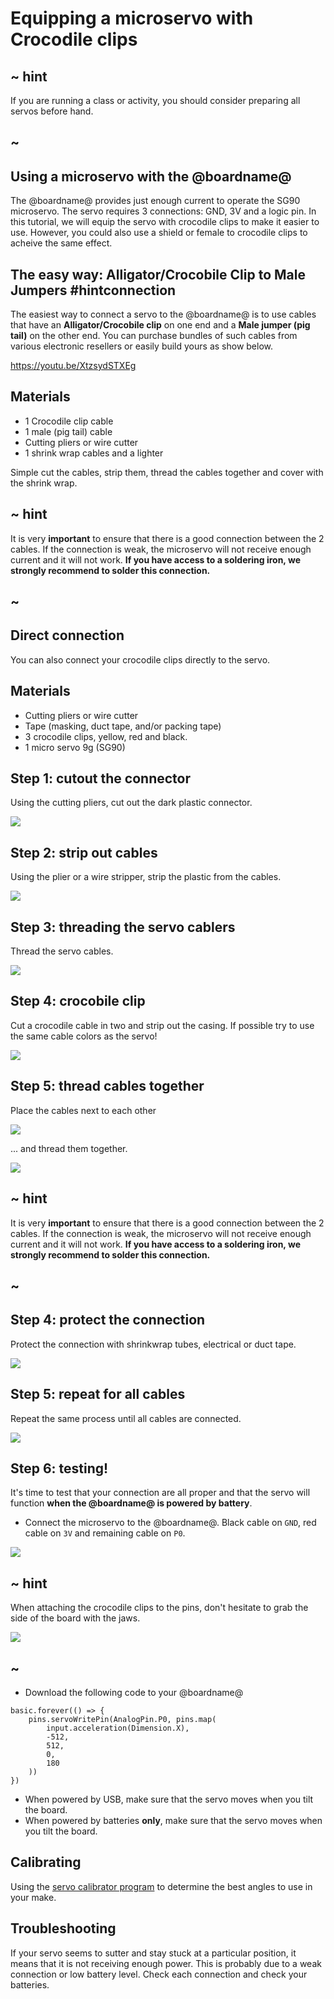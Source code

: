 # Equipping a microservo with Crocodile clips

## ~ hint

If you are running a class or activity, you should consider preparing all servos before hand.

## ~

## Using a microservo with the @boardname@

The @boardname@ provides just enough current to operate the SG90 microservo. The servo requires 3 connections: GND, 3V and a logic pin. In this tutorial, we will equip the servo with crocodile clips to make it easier to use. However, you could also use a shield or female to crocodile clips to acheive the same effect.

## The easy way: Alligator/Crocobile Clip to Male Jumpers #hintconnection

The easiest way to connect a servo to the @boardname@ is to use cables that have an **Alligator/Crocobile clip** on one end and a **Male jumper (pig tail)** on the other end. You can purchase bundles of such cables from various electronic resellers or easily build yours as show below.

https://youtu.be/XtzsydSTXEg

## Materials

* 1 Crocodile clip cable
* 1 male (pig tail) cable
* Cutting pliers or wire cutter
* 1 shrink wrap cables and a lighter

Simple cut the cables, strip them, thread the cables together and cover with the shrink wrap.

## ~ hint

It is very **important** to ensure that there is a good connection between the 2 cables. If the connection is weak, the microservo will not receive enough current and it will not work. **If you have access to a soldering iron, we strongly recommend to solder this connection.**

## ~

## Direct connection

You can also connect your crocodile clips directly to the servo.

## Materials

* Cutting pliers or wire cutter
* Tape (masking, duct tape, and/or packing tape)
* 3 crocodile clips, yellow, red and black.
* 1 micro servo 9g (SG90)

## Step 1: cutout the connector

Using the cutting pliers, cut out the dark plastic connector.

![](/static/mb/projects/inchworm/servo1.jpg)

## Step 2: strip out cables

Using the plier or a wire stripper, strip the plastic from the cables.

![](/static/mb/projects/inchworm/servotrim.jpg)

## Step 3: threading the servo cablers

Thread the servo cables.

![](/static/mb/projects/inchworm/servo3.jpg)

## Step 4: crocobile clip

Cut a crocodile cable in two and strip out the casing. If possible try to use the same cable colors as the servo!

![](/static/mb/projects/inchworm/servo4.jpg)

## Step 5: thread cables together

Place the cables next to each other

![](/static/mb/projects/inchworm/servo5.jpg)

... and thread them together.

![](/static/mb/projects/inchworm/servo6.jpg)

## ~ hint

It is very **important** to ensure that there is a good connection between the 2 cables. If the connection is weak, the microservo will not receive enough current and it will not work. **If you have access to a soldering iron, we strongly recommend to solder this connection.**

## ~

## Step 4: protect the connection

Protect the connection with shrinkwrap tubes, electrical or duct tape.

![](/static/mb/projects/inchworm/servo7.jpg)

## Step 5: repeat for all cables

Repeat the same process until all cables are connected.

![](/static/mb/projects/inchworm/servo8.jpg)

## Step 6: testing!

It's time to test that your connection are all proper and that the servo will function **when the @boardname@ is powered by battery**.

* Connect the microservo to the @boardname@. Black cable on `GND`, red cable on `3V` and remaining cable on `P0`.

![](/static/mb/projects/inchworm/circuit1.jpg)

## ~ hint

When attaching the crocodile clips to the pins, don't hesitate to grab the side of the board with the jaws.

![](/static/mb/projects/inchworm/circuit2.jpg)

## ~

* Download the following code to your @boardname@

```blocks
basic.forever(() => {
    pins.servoWritePin(AnalogPin.P0, pins.map(
        input.acceleration(Dimension.X),
        -512,
        512,
        0,
        180
    ))
})
```

* When powered by USB, make sure that the servo moves when you tilt the board.
* When powered by batteries **only**, make sure that the servo moves when you tilt the board.

## Calibrating

Using the [servo calibrator program](/examples/servo-calibrator) to determine the best angles to use in your make.

## Troubleshooting

If your servo seems to sutter and stay stuck at a particular position, it means that it is not receiving enough power. This is probably due to a weak connection or low battery level. Check each connection and check your batteries.